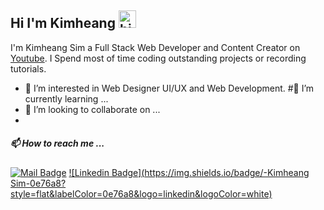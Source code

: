 ## Hi I'm Kimheang <img src="https://user-images.githubusercontent.com/1303154/88677602-1635ba80-d120-11ea-84d8-d263ba5fc3c0.gif" width="28px" alt="hi">

I'm Kimheang Sim a Full Stack Web Developer and Content Creator on [Youtube](https://www.youtube.com/channel/UCcJJEQSePEMDEwD_cJfKfcw). I Spend most of time coding outstanding projects or recording tutorials.

- 👀 I’m interested in Web Designer UI/UX and Web Development.
#🌱 I’m currently learning ...
- 💞️ I’m looking to collaborate on ...
- 
##### 📫 How to reach me ...

[![Mail Badge](https://img.shields.io/badge/-HeangDeveloper-e74c3c?style=flat&labelColor=e74c3c&logo=youtube&logoColor=white)](https://www.youtube.com/channel/UCcJJEQSePEMDEwD_cJfKfcw) [![Linkedin Badge](https://img.shields.io/badge/-Kimheang Sim-0e76a8?style=flat&labelColor=0e76a8&logo=linkedin&logoColor=white)](https://www.linkedin.com/in/kimheang-sim-15a3721b5/)
<!---
Kimheang-Developer/Kimheang-Developer is a ✨ special ✨ repository because its `README.md` (this file) appears on your GitHub profile.
You can click the Preview link to take a look at your changes.
--->
